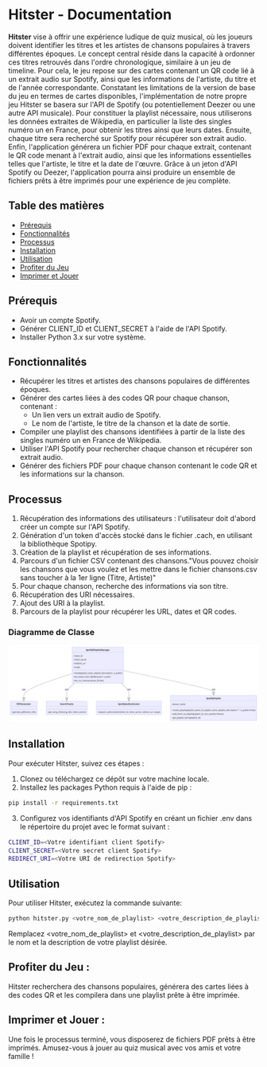 # Hitster - Documentation

**Hitster** vise à offrir une expérience ludique de quiz musical, où les joueurs doivent identifier les titres et les artistes de chansons populaires à travers différentes époques. Le concept central réside dans la capacité à ordonner ces titres retrouvés dans l'ordre chronologique, similaire à un jeu de timeline. Pour cela, le jeu repose sur des cartes contenant un QR code lié à un extrait audio sur Spotify, ainsi que les informations de l'artiste, du titre et de l'année correspondante. Constatant les limitations de la version de base du jeu en termes de cartes disponibles, l'implémentation de notre propre jeu Hitster se basera sur l'API de Spotify (ou potentiellement Deezer ou une autre API musicale). Pour constituer la playlist nécessaire, nous utiliserons les données extraites de Wikipedia, en particulier la liste des singles numéro un en France, pour obtenir les titres ainsi que leurs dates. Ensuite, chaque titre sera recherché sur Spotify pour récupérer son extrait audio. Enfin, l'application générera un fichier PDF pour chaque extrait, contenant le QR code menant à l'extrait audio, ainsi que les informations essentielles telles que l'artiste, le titre et la date de l'œuvre. Grâce à un jeton d'API Spotify ou Deezer, l'application pourra ainsi produire un ensemble de fichiers prêts à être imprimés pour une expérience de jeu complète.

## Table des matières

- [Prérequis](#prérequis)
- [Fonctionnalités](#fonctionnalités)
- [Processus](#processus)
- [Installation](#installation)
- [Utilisation](#utilisation)
- [Profiter du Jeu](#profiter-du-jeu)
- [Imprimer et Jouer](#imprimer-et-jouer)

## Prérequis

- Avoir un compte Spotify.
- Générer CLIENT_ID et CLIENT_SECRET à l'aide de l'API Spotify.
- Installer Python 3.x sur votre système.

## Fonctionnalités

- Récupérer les titres et artistes des chansons populaires de différentes époques.
- Générer des cartes liées à des codes QR pour chaque chanson, contenant :
  - Un lien vers un extrait audio de Spotify.
  - Le nom de l'artiste, le titre de la chanson et la date de sortie.
- Compiler une playlist des chansons identifiées à partir de la liste des singles numéro un en France de Wikipedia.
- Utiliser l'API Spotify pour rechercher chaque chanson et récupérer son extrait audio.
- Générer des fichiers PDF pour chaque chanson contenant le code QR et les informations sur la chanson.

## Processus

1. Récupération des informations des utilisateurs : l'utilisateur doit d'abord créer un compte sur l'API Spotify.
2. Génération d'un token d'accès stocké dans le fichier .cach, en utilisant la bibliothèque Spotipy.
3. Création de la playlist et récupération de ses informations.
4. Parcours d'un fichier CSV contenant des chansons."Vous pouvez choisir les chansons que vous voulez et les mettre dans le fichier chansons.csv sans toucher à la 1er ligne (Titre, Artiste)"
5. Pour chaque chanson, recherche des informations via son titre.
6. Récupération des URI nécessaires.
7. Ajout des URI à la playlist.
8. Parcours de la playlist pour récupérer les URL, dates et QR codes.

### Diagramme de Classe

![Hitster Image](Diagramme_de_classe.png)

## Installation

Pour exécuter Hitster, suivez ces étapes :

1. Clonez ou téléchargez ce dépôt sur votre machine locale.
2. Installez les packages Python requis à l'aide de pip :



```bash
pip install -r requirements.txt
```

3. Configurez vos identifiants d'API Spotify en créant un fichier .env dans le répertoire du projet avec le format suivant :


```bash
CLIENT_ID=<Votre identifiant client Spotify>
CLIENT_SECRET=<Votre secret client Spotify>
REDIRECT_URI=<Votre URI de redirection Spotify>
```

## Utilisation

Pour utiliser Hitster, exécutez la commande suivante:
```bash
python hitster.py <votre_nom_de_playlist> <votre_description_de_playlist>
```
Remplacez <votre_nom_de_playlist> et <votre_description_de_playlist> par le nom et la description de votre playlist désirée.

## Profiter du Jeu : 
Hitster recherchera des chansons populaires, générera des cartes liées à des codes QR et les compilera dans une playlist prête à être imprimée.
## Imprimer et Jouer :
Une fois le processus terminé, vous disposerez de fichiers PDF prêts à être imprimés. Amusez-vous à jouer au quiz musical avec vos amis et votre famille !
